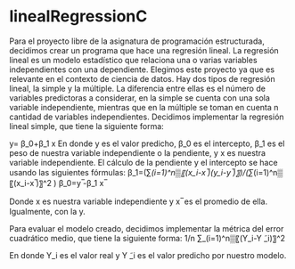 # linealRegressionC

Para el proyecto libre de la asignatura de programación estructurada, decidimos crear un programa que hace una regresión lineal. La regresión lineal es un modelo estadístico que relaciona una o varias variables independientes con una dependiente. Elegimos este proyecto ya que es relevante en el contexto de ciencia de datos.
Hay dos tipos de regresión lineal, la simple y la múltiple. La diferencia entre ellas es el número de variables predictoras a considerar, en la simple se cuenta con una sola variable independiente, mientras que en la múltiple se toman en cuenta n cantidad de variables independientes.
Decidimos implementar la regresión lineal simple, que tiene la siguiente forma:

y= β_0+β_1 x
En donde y es el valor predicho, β_0 es el intercepto, β_1 es el peso de nuestra variable independiente o la pendiente, y x es nuestra variable independiente. 
El cálculo de la pendiente y el intercepto se hace usando las siguientes fórmulas:
β_1=(∑_(i=1)^n▒〖(x_i-x ̅)(y_i-y ̅)〗)/(∑_(i=1)^n▒〖(x_i-x ̅)〗^2 )
β_0=y ̅-β_1 x ̅

Donde x es nuestra variable independiente y x ̅ es el promedio de ella. Igualmente, con la y.

Para evaluar el modelo creado, decidimos implementar la métrica del error cuadrático medio, que tiene la siguiente forma:
1/n ∑_(i=1)^n▒〖(Y_i-Y ̃_i)〗^2

En donde Y_i es el valor real y Y ̃_i es el valor predicho por nuestro modelo.
